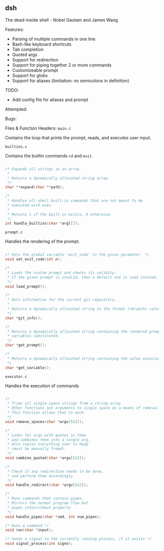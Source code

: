 ## dsh

The dead-inside shell - Nobel Gautam and James Wang

Features:
* Parsing of multiple commands in one line
* Bash-like keyboard shortcuts
* Tab completion
* Quoted args
* Support for redirection
* Support for piping together 2 or more commands
* Customizeable prompt
* Support for globs
* Support for aliases (limitation: no semicolons in definition)

TODO:
* Add config file for aliases and prompt

Attempted:

Bugs:

Files & Function Headers:
`main.c`

Contains the loop that prints the prompt, reads, and executes user input.

`builtins.c`

Contains the builtin commands `cd` and `exit`.
```c

/* Expands all strings in an array.
 *
 * Returns a dynamically allocated string array.
 */
char **expand(char **path);

/*
 * Handles all shell built-in commands that are not meant to be
 * executed with exec.
 *
 * Returns 1 if the built-in exists, 0 otherwise.
 */
int handle_builtins(char *argl[]);
```

`prompt.c`

Handles the rendering of the prompt.
```c

/* Sets the global variable 'exit_code' to the given parameter  */
void set_exit_code(int n);

/*
 * Loads the custom prompt and checks its validity.
 * If the given prompt is invalid, then a default one is used instead.
 */
void load_prompt();

/*
 * Gets information for the current git repository.
 *
 * Returns a dynamically allocated string in the format (<branch> <status>)
 */
char *git_info();

/*
 * Returns a dynamically allocated string containing the rendered prompt, with all
 * variables substituted.
 */
char *get_prompt();

/*
 * Returns a dynamically allocated string containing the value associated with a specific variable
 */
char *get_variable();
```

`executor.c`

Handles the execution of commands

```c

/*
 * Trims all single-space strings from a string array
 * Other functions set arguments to single space as a means of removal
 * This function allows that to work.
 */
void remove_spaces(char *argv[512]);

/*
 * Looks for args with quotes in them
 * and combines them into a single arg.
 * Also copies everything over to heap
 * (must be manually freed).
 */
void combine_quoted(char *argv[512]);

/*
 * Check if any redirection needs to be done,
 * and perform them accordingly
 */
void handle_redirect(char *argv[512]);

/*
 * Runs commands that contain pipes.
 * Mirrors the normal program flow but
 * pipes stdin/stdout properly
 */
void handle_pipes(char *cmd, int num_pipes);

/* Runs a command */
void run(char *input);

/* Sends a signal to the currently running process, if it exists */
void signal_process(int signo);
```
